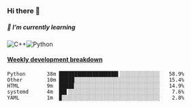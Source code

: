 ### Hi there 👋

##### 🌱 I’m currently learning

![C++](https://img.shields.io/badge/-C++-00599C?style=flat-square&logo=c)![Python](https://img.shields.io/badge/-Python-black?style=flat-square&logo=Python)


<!-- waka-box start -->
#### <a href="https://gist.github.com/bf274261b4c8553e17fc709dfc3cfa97" target="_blank">Weekly development breakdown</a>
```text
Python   	 38m ███████████████████▍░░░░░░░░░░░░░   58.9% 
Other    	 10m █████░░░░░░░░░░░░░░░░░░░░░░░░░░░░   15.4% 
HTML     	 9m  ████▉░░░░░░░░░░░░░░░░░░░░░░░░░░░░   14.9% 
systemd  	 4m  ██▌░░░░░░░░░░░░░░░░░░░░░░░░░░░░░░    7.6% 
YAML     	 1m  ▉░░░░░░░░░░░░░░░░░░░░░░░░░░░░░░░░    2.8% 
```
<!-- Powered by https://github.com/YouEclipse/waka-box-go . -->
<!-- waka-box end -->



<!--
**KomoreKalu/KomoreKalu** is a ✨ _special_ ✨ repository because its `README.md` (this file) appears on your GitHub profile.

Here are some ideas to get you started:

- 🔭 I’m currently working on ...
- 🌱 I’m currently learning ...
- 👯 I’m looking to collaborate on ...
- 🤔 I’m looking for help with ...
- 💬 Ask me about ...
- 📫 How to reach me: ...
- 😄 Pronouns: ...
- ⚡ Fun fact: ...
-->
